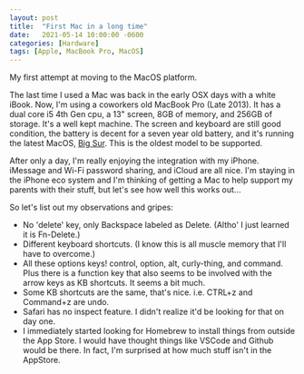 ```yaml
---
layout: post
title:  "First Mac in a long time"
date:   2021-05-14 10:00:00 -0600
categories: [Hardware]
tags: [Apple, MacBook Pro, MacOS]
---
```


My first attempt at moving to the MacOS platform.

The last time I used a Mac was back in the early OSX days with a white iBook. Now, I'm using a coworkers old MacBook Pro (Late 2013). It has a dual core i5 4th Gen cpu, a 13" screen, 8GB of memory, and 256GB of storage. It's a well kept machine. The screen and keyboard are still good condition, the battery is decent for a seven year old battery, and it's running the latest MacOS, [Big Sur](https://www.apple.com/macos/big-sur/). This is the oldest model to be supported.

After only a day, I'm really enjoying the integration with my iPhone. iMessage and Wi-Fi password sharing, and iCloud are all nice. I'm staying in the iPhone eco system and I'm thinking of getting a Mac to help support my parents with their stuff, but let's see how well this works out...

So let's list out my observations and gripes:

* No 'delete' key, only Backspace labeled as Delete. (Altho' I just learned it is Fn-Delete.)
* Different keyboard shortcuts. (I know this is all muscle memory that I'll have to overcome.)
* All these options keys! control, option, alt, curly-thing, and command. Plus there is a function key that also seems to be involved with the arrow keys as KB shortcuts. It seems a bit much.
* Some KB shortcuts are the same, that's nice. i.e. CTRL+z and Command+z are undo.
* Safari has no inspect feature. I didn't realize it'd be looking for that on day one.
* I immediately started looking for Homebrew to install things from outside the App Store. I would have thought things like VSCode and Github would be there. In fact, I'm surprised at how much stuff isn't in the AppStore.
